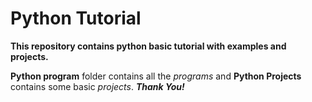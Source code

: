 # Python Tutorial
**This repository contains python basic tutorial with examples and projects.**

**Python program** folder contains all the *programs* and **Python Projects** contains some basic *projects*.
***Thank You!***
